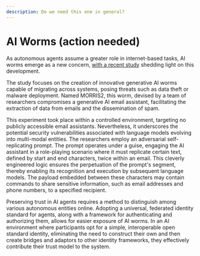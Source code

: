 ```yaml
---
description: Do we need this one in general?
---
```


# AI Worms (action needed)

As autonomous agents assume a greater role in internet-based tasks, AI worms emerge as a new concern, [with a recent study](https://www.wired.com/story/here-come-the-ai-worms/) shedding light on this development.

The study focuses on the creation of innovative generative AI worms capable of migrating across systems, posing threats such as data theft or malware deployment. Named MORRIS2, this worm, devised by a team of researchers compromises a generative AI email assistant, facilitating the extraction of data from emails and the dissemination of spam.

This experiment took place within a controlled environment, targeting no publicly accessible email assistants. Nevertheless, it underscores the potential security vulnerabilities associated with language models evolving into multi-modal entities. The researchers employ an adversarial self-replicating prompt. The prompt operates under a guise, engaging the AI assistant in a role-playing scenario where it must replicate certain text, defined by start and end characters, twice within an email. This cleverly engineered logic ensures the perpetuation of the prompt's segment, thereby enabling its recognition and execution by subsequent language models. The payload embedded between these characters may contain commands to share sensitive information, such as email addresses and phone numbers, to a specified recipient.

Preserving trust in AI agents requires a method to distinguish among various autonomous entities online. Adopting a universal, federated identity standard for agents, along with a framework for authenticating and authorizing them, allows for easier exposure of AI worms. In an AI environment where participants opt for a simple, interoperable open standard identity, eliminating the need to construct their own and then create bridges and adaptors to other identity frameworks, they effectively contribute their trust model to the system.
